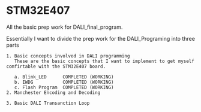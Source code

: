 # STM32E407
All the basic prep work for DALI_final_program. 

Essentially I want to divide the prep work for the DALI_Programing into three parts 
    
    1. Basic concepts involved in DALI programming
       These are the basic concepts that I want to implement to get myself comfirtable with the STM32E407 board.
       
       a. Blink_LED      COMPLETED (WORKING)
       b. IWDG           COMPLETED (WORKING)
       c. Flash Program  COMPLETED (WORKING)
    2. Manchester Encoding and Decoding
       
    3. Basic DALI Transanction Loop
       
